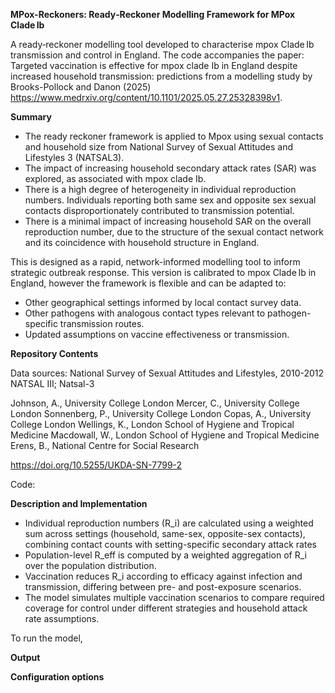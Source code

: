 **MPox-Reckoners: Ready‑Reckoner Modelling Framework for MPox Clade Ib**

A ready‑reckoner modelling tool developed to characterise mpox Clade Ib transmission and control in England. The code accompanies the paper: Targeted vaccination is effective for mpox clade Ib in England despite increased household transmission: predictions from a modelling study by Brooks-Pollock and Danon (2025) https://www.medrxiv.org/content/10.1101/2025.05.27.25328398v1. 

**Summary**
- The ready reckoner framework is applied to Mpox using sexual contacts and household size from National Survey of Sexual Attitudes and Lifestyles 3 (NATSAL3).
- The impact of increasing household secondary attack rates (SAR) was explored, as associated with mpox clade Ib.
- There is a high degree of heterogeneity in individual reproduction numbers. Individuals reporting both same sex and opposite sex sexual contacts disproportionately contributed to transmission potential. 
- There is a minimal impact of increasing household SAR on the overall reproduction number, due to the structure of the sexual contact network and its coincidence with household structure in England.

This is designed as a rapid, network-informed modelling tool to inform strategic outbreak response. This version is calibrated to mpox Clade Ib in England, however the framework is flexible and can be adapted to:
- Other geographical settings informed by local contact survey data.
- Other pathogens with analogous contact types relevant to pathogen-specific transmission routes.
- Updated assumptions on vaccine effectiveness or transmission.

**Repository Contents**

Data sources:
National Survey of Sexual Attitudes and Lifestyles, 2010-2012
NATSAL III; Natsal-3
	
Johnson, A., University College London
Mercer, C., University College London
Sonnenberg, P., University College London
Copas, A., University College London
Wellings, K., London School of Hygiene and Tropical Medicine
Macdowall, W., London School of Hygiene and Tropical Medicine
Erens, B., National Centre for Social Research

https://doi.org/10.5255/UKDA-SN-7799-2


Code: 

**Description and Implementation**
- Individual reproduction numbers (R_i) are calculated using a weighted sum across settings (household, same-sex, opposite-sex contacts), combining contact counts with setting-specific secondary attack rates
- Population-level R_eff is computed by a weighted aggregation of R_i over the population distribution.
- Vaccination reduces R_i according to efficacy against infection and transmission, differing between pre- and post-exposure scenarios.
- The model simulates multiple vaccination scenarios to compare required coverage for control under different strategies and household attack rate assumptions.

To run the model, 

**Output**

**Configuration options**
